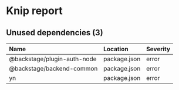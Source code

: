 # Knip report

## Unused dependencies (3)

| Name                        | Location     | Severity |
| :-------------------------- | :----------- | :------- |
| @backstage/plugin-auth-node | package.json | error    |
| @backstage/backend-common   | package.json | error    |
| yn                          | package.json | error    |

